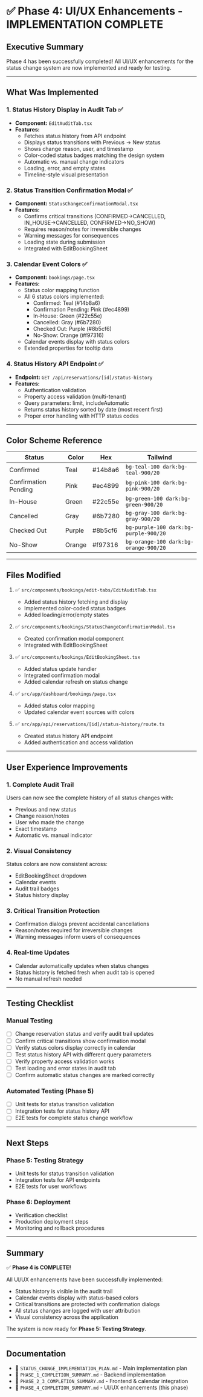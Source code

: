 # ✅ Phase 4: UI/UX Enhancements - IMPLEMENTATION COMPLETE

## Executive Summary

Phase 4 has been successfully completed! All UI/UX enhancements for the status change system are now implemented and ready for testing.

---

## What Was Implemented

### 1. Status History Display in Audit Tab ✅
- **Component:** `EditAuditTab.tsx`
- **Features:**
  - Fetches status history from API endpoint
  - Displays status transitions with Previous → New status
  - Shows change reason, user, and timestamp
  - Color-coded status badges matching the design system
  - Automatic vs. manual change indicators
  - Loading, error, and empty states
  - Timeline-style visual presentation

### 2. Status Transition Confirmation Modal ✅
- **Component:** `StatusChangeConfirmationModal.tsx`
- **Features:**
  - Confirms critical transitions (CONFIRMED→CANCELLED, IN_HOUSE→CANCELLED, CONFIRMED→NO_SHOW)
  - Requires reason/notes for irreversible changes
  - Warning messages for consequences
  - Loading state during submission
  - Integrated with EditBookingSheet

### 3. Calendar Event Colors ✅
- **Component:** `bookings/page.tsx`
- **Features:**
  - Status color mapping function
  - All 6 status colors implemented:
    - Confirmed: Teal (#14b8a6)
    - Confirmation Pending: Pink (#ec4899)
    - In-House: Green (#22c55e)
    - Cancelled: Gray (#6b7280)
    - Checked Out: Purple (#8b5cf6)
    - No-Show: Orange (#f97316)
  - Calendar events display with status colors
  - Extended properties for tooltip data

### 4. Status History API Endpoint ✅
- **Endpoint:** `GET /api/reservations/[id]/status-history`
- **Features:**
  - Authentication validation
  - Property access validation (multi-tenant)
  - Query parameters: limit, includeAutomatic
  - Returns status history sorted by date (most recent first)
  - Proper error handling with HTTP status codes

---

## Color Scheme Reference

| Status | Color | Hex | Tailwind |
|--------|-------|-----|----------|
| Confirmed | Teal | #14b8a6 | `bg-teal-100 dark:bg-teal-900/20` |
| Confirmation Pending | Pink | #ec4899 | `bg-pink-100 dark:bg-pink-900/20` |
| In-House | Green | #22c55e | `bg-green-100 dark:bg-green-900/20` |
| Cancelled | Gray | #6b7280 | `bg-gray-100 dark:bg-gray-900/20` |
| Checked Out | Purple | #8b5cf6 | `bg-purple-100 dark:bg-purple-900/20` |
| No-Show | Orange | #f97316 | `bg-orange-100 dark:bg-orange-900/20` |

---

## Files Modified

1. ✅ `src/components/bookings/edit-tabs/EditAuditTab.tsx`
   - Added status history fetching and display
   - Implemented color-coded status badges
   - Added loading/error/empty states

2. ✅ `src/components/bookings/StatusChangeConfirmationModal.tsx`
   - Created confirmation modal component
   - Integrated with EditBookingSheet

3. ✅ `src/components/bookings/EditBookingSheet.tsx`
   - Added status update handler
   - Integrated confirmation modal
   - Added calendar refresh on status change

4. ✅ `src/app/dashboard/bookings/page.tsx`
   - Added status color mapping
   - Updated calendar event sources with colors

5. ✅ `src/app/api/reservations/[id]/status-history/route.ts`
   - Created status history API endpoint
   - Added authentication and access validation

---

## User Experience Improvements

### 1. Complete Audit Trail
Users can now see the complete history of all status changes with:
- Previous and new status
- Change reason/notes
- User who made the change
- Exact timestamp
- Automatic vs. manual indicator

### 2. Visual Consistency
Status colors are now consistent across:
- EditBookingSheet dropdown
- Calendar events
- Audit trail badges
- Status history display

### 3. Critical Transition Protection
- Confirmation dialogs prevent accidental cancellations
- Reason/notes required for irreversible changes
- Warning messages inform users of consequences

### 4. Real-time Updates
- Calendar automatically updates when status changes
- Status history is fetched fresh when audit tab is opened
- No manual refresh needed

---

## Testing Checklist

### Manual Testing
- [ ] Change reservation status and verify audit trail updates
- [ ] Confirm critical transitions show confirmation modal
- [ ] Verify status colors display correctly in calendar
- [ ] Test status history API with different query parameters
- [ ] Verify property access validation works
- [ ] Test loading and error states in audit tab
- [ ] Confirm automatic status changes are marked correctly

### Automated Testing (Phase 5)
- [ ] Unit tests for status transition validation
- [ ] Integration tests for status history API
- [ ] E2E tests for complete status change workflow

---

## Next Steps

### Phase 5: Testing Strategy
- Unit tests for status transition validation
- Integration tests for API endpoints
- E2E tests for user workflows

### Phase 6: Deployment
- Verification checklist
- Production deployment steps
- Monitoring and rollback procedures

---

## Summary

✅ **Phase 4 is COMPLETE!**

All UI/UX enhancements have been successfully implemented:
- Status history is visible in the audit trail
- Calendar events display with status-based colors
- Critical transitions are protected with confirmation dialogs
- All status changes are logged with user attribution
- Visual consistency across the application

The system is now ready for **Phase 5: Testing Strategy**.

---

## Documentation

- 📄 `STATUS_CHANGE_IMPLEMENTATION_PLAN.md` - Main implementation plan
- 📄 `PHASE_1_COMPLETION_SUMMARY.md` - Backend implementation
- 📄 `PHASE_2_3_COMPLETION_SUMMARY.md` - Frontend & calendar integration
- 📄 `PHASE_4_COMPLETION_SUMMARY.md` - UI/UX enhancements (this phase)

